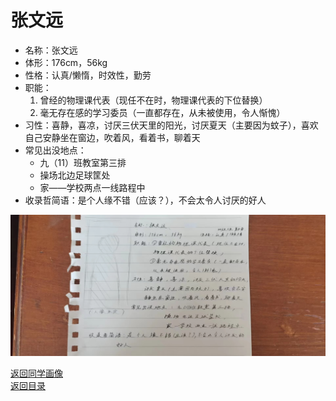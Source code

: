 # 张文远

* 名称：张文远
* 体形：176cm，56kg
* 性格：认真/懒惰，时效性，勤劳
* 职能：
    1. 曾经的物理课代表（现任不在时，物理课代表的下位替换）
    2. 毫无存在感的学习委员（一直都存在，从未被使用，令人惭愧）
* 习性：喜静，喜凉，讨厌三伏天里的阳光，讨厌夏天（主要因为蚊子），喜欢自己安静坐在窗边，吹着风，看着书，聊着天
* 常见出没地点：
  * 九（11）班教室第三排
  * 操场北边足球筐处
  * 家——学校两点一线路程中
* 收录哲简语：是个人缘不错（应该？），不会太令人讨厌的好人

![张文远自我介绍](/photos/张文远.jpg)

[返回同学画像](/同学画像)  
[返回目录](/index)
